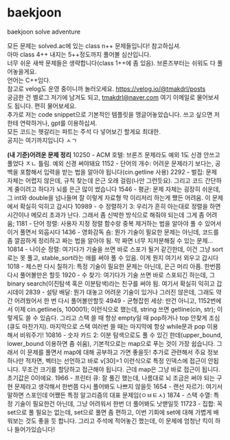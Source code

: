 # baekjoon

baekjoon solve adventure

모든 문제는 solved.ac에 있는 class n++ 문제들입니다! 참고하십셔.<br>
아마 class 4++ 내지는 5++정도까지 풀어볼 심산입니다.<br>
너무 쉬운 새싹 문제들은 생략합니다(class 1++에 좀 있음). 브론즈부터는 쉬워도 다 풀어놓을게요.<br>
언어는 C++임다.<br>
참고로 velog도 운영 중이니까 놀러오세요. https://velog.io/@tmakdrl/posts<br>
궁금한 건 벨로그 저기에 남겨도 되고, tmakdrl@naver.com 여기 이메일로 물어보셔도 됩니다. 편히 물어보세요.<br>
추가로 저는 code snippet으로 기본적인 템플릿을 맹글어놓았습니다. 쓰고 싶으면 저한테 연락하거나, gpt를 이용하십셔.<br>
모든 코드는 헷갈리는 파트는 주석 다 넣어보긴 할게요 최대한.<br>
공지는 여기까지입니다 ㅅㄱ<br>

**(내 기준)어려운 문제 정리**
10250 - ACM 호텔: 브론즈 문제라도 예외 1도 신경 안쓰고 풀었다 ㅈㄴ 틀림. 예외 신경 써야돼요
1152 - 단어의 개수: 어려운 문제라기 보다는, 공백을 포함해서 입력을 받는 법을 알아야 됩니다(cin.getline 사용)
2292 - 벌집: 문제 자체는 어렵지 않은데, 규칙 찾는데 은근 오래 걸림(나만 그런듯요). 그리고 코드 간단하게 줄이려고 하다가 뇌를 은근 많이 썼습니다
1546 - 평균: 문제 자체는 굉장히 쉬운데, 그 int와 double을 넘나들며 잘 이렇게 자료형 막 이리저리 하는게 쨌든 어려움. 이 문제에서 확실히 익히고 갑시다
10989 - 수 정렬하기 3: 우리가 흔히 아는대로 정렬을 하면 시간이나 메모리 초과가 난다. 그래서 좀 신박한 방식으로 해줘야 되는데 그게 좀 어려움;
1181 - 단어 정렬: 사용자 지정 정렬 함수랑 중복 제거하는 법을 알아야 풀 수 있어서 이거 풀면서 외웁시다
1436 - 영화감독 숌: 뭔가 기술이 필요한 문제는 아닌데, 코드를 좀 깔끔하게 정리하고 짜는 법을 알아야 됨. 막 짜면 너무 지저분해질 수 있는 문제...
10814 - 나이순 정렬: 여기다가 기술을 쓰면 바로 스포가 될거 같긴한데, 이건 그냥 sort로는 못 풀고, stable_sort라는 애를 써야 풀 수 있음. 이게 뭔지 여기서 외우고 갑시다
1018 - 체스판 다시 칠하기: 특정 기술이 필요한 문제는 아닌데, 은근 머리 아픔. 한번쯤 다시 풀어볼만은 할듯
1920 - 수 찾기: 여기다가 기술 쓰면 바로 스포되긴 하는데, 그 binary search(이진탐색 혹은 이분탐색)라는 친구를 써야 됨. 여기서 확실히 익히고 갑시데이
2839 - 설탕 배달: 뭔가 대놓고 어려운 기술이 있거나 그러진 않은데, 그래도 약간 어려웠어서 한 번 다시 풀어볼만할듯
4949 - 균형잡힌 세상: 딴건 아니고, 1152번에서 이제 cin.getline(s, 100001); 이런식으로 했는데, string 쓰면 getline(cin, str); 이렇게도 쓸 수 있슴다.
그리고 스택 쓸 때 항상 empty일 때 pop하거나 top 안찾게 조심(큐도 마찬가지). 마지막으로 스택 여러번 쓸 때는 마지막에 항상 while문과 pop 이용해서 비워주기!
10816 - 숫자 카드 2: 이분 탐색으로도 풀 수 있긴 한데(upper_bound, lower_bound 이용하면 좀 쉬움), 기본적으로는 map으로 푸는 것이 가장 쉽습니다. 그래서 이 문제를 풀면서 map에 대해 공부하고 가면 좋을듯!
추가로 관련해서 주요 정보 하나만 적자면, 벡터는 선언하고 바로 v[30]=1 이런식으로 특정 인덱스에 접근이 안됩니다. 무조건 크기를 할당하고 접근해야 됩니다. 근데 map은 그냥 바로 접근이 됩니다. 초기값은 0이에요.
1966 - 프린터 큐: 잘 풀긴 했는데, 나름대로 뇌 조금은 써야 되는 구현 문제라고 생각해서 한번쯤 다시 풀어봐도 나쁘지 않을듯
1654 - 랜선 자르기: 여기서 말하면 스포인데 어쨌든 특정 알고리즘의 대표 문제임(ㅇㅂㅌㅅ)
1874 - 스택 수열: 특정 기술이 필요한건 아닌데, 그냥 어려워서 한번 더 풀어봐도 낫밷일듯
11723 - 집합: 꼭 set으로 풀 필요는 없는데, set으로 풀면 좀 편하고, 이번 기회에 set에 대해 가볍게 배워보는 것도 좋을 듯 합니다. 그리고 주석에 적어놓긴 했는데, 이 문제에 엄청난 킥이 하나 들어가있습니다!
